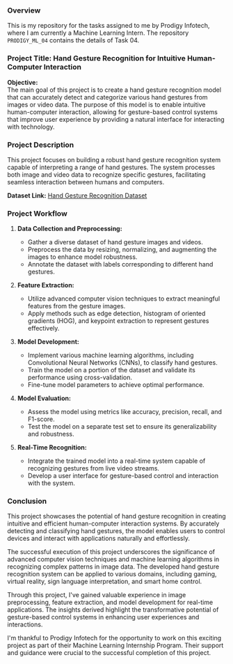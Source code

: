 ### Overview

This is my repository for the tasks assigned to me by Prodigy Infotech, where I am currently a Machine Learning Intern. The repository `PRODIGY_ML_04` contains the details of Task 04.

### Project Title: Hand Gesture Recognition for Intuitive Human-Computer Interaction

**Objective:**  
The main goal of this project is to create a hand gesture recognition model that can accurately detect and categorize various hand gestures from images or video data. The purpose of this model is to enable intuitive human-computer interaction, allowing for gesture-based control systems that improve user experience by providing a natural interface for interacting with technology.

### Project Description

This project focuses on building a robust hand gesture recognition system capable of interpreting a range of hand gestures. The system processes both image and video data to recognize specific gestures, facilitating seamless interaction between humans and computers.

**Dataset Link:** [Hand Gesture Recognition Dataset](https://www.kaggle.com/datasets/gti-upm/leapgestrecog)

### Project Workflow

1. **Data Collection and Preprocessing:**
   - Gather a diverse dataset of hand gesture images and videos.
   - Preprocess the data by resizing, normalizing, and augmenting the images to enhance model robustness.
   - Annotate the dataset with labels corresponding to different hand gestures.

2. **Feature Extraction:**
   - Utilize advanced computer vision techniques to extract meaningful features from the gesture images.
   - Apply methods such as edge detection, histogram of oriented gradients (HOG), and keypoint extraction to represent gestures effectively.

3. **Model Development:**
   - Implement various machine learning algorithms, including Convolutional Neural Networks (CNNs), to classify hand gestures.
   - Train the model on a portion of the dataset and validate its performance using cross-validation.
   - Fine-tune model parameters to achieve optimal performance.

4. **Model Evaluation:**
   - Assess the model using metrics like accuracy, precision, recall, and F1-score.
   - Test the model on a separate test set to ensure its generalizability and robustness.

5. **Real-Time Recognition:**
   - Integrate the trained model into a real-time system capable of recognizing gestures from live video streams.
   - Develop a user interface for gesture-based control and interaction with the system.

### Conclusion

This project showcases the potential of hand gesture recognition in creating intuitive and efficient human-computer interaction systems. By accurately detecting and classifying hand gestures, the model enables users to control devices and interact with applications naturally and effortlessly.

The successful execution of this project underscores the significance of advanced computer vision techniques and machine learning algorithms in recognizing complex patterns in image data. The developed hand gesture recognition system can be applied to various domains, including gaming, virtual reality, sign language interpretation, and smart home control.

Through this project, I've gained valuable experience in image preprocessing, feature extraction, and model development for real-time applications. The insights derived highlight the transformative potential of gesture-based control systems in enhancing user experiences and interactions.

I'm thankful to Prodigy Infotech for the opportunity to work on this exciting project as part of their Machine Learning Internship Program. Their support and guidance were crucial to the successful completion of this project.
